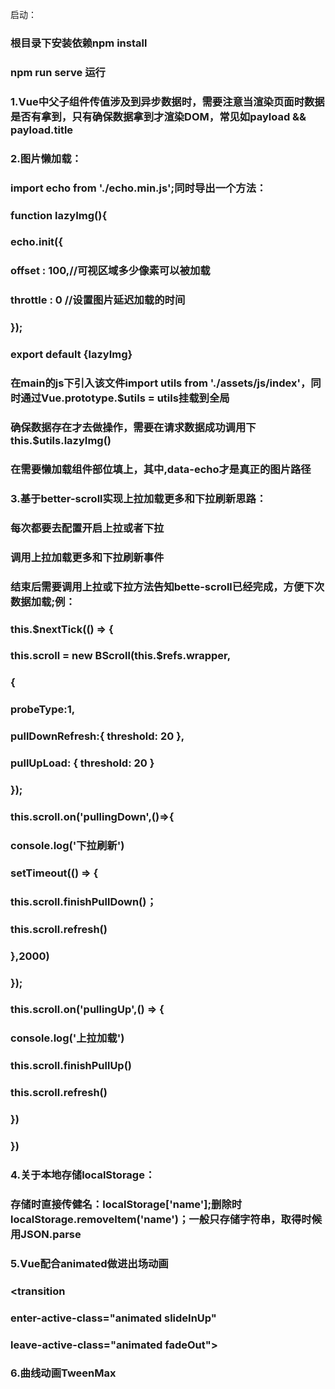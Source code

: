 启动：
### 根目录下安装依赖npm install
### npm run serve 运行





















### 1.Vue中父子组件传值涉及到异步数据时，需要注意当渲染页面时数据是否有拿到，只有确保数据拿到才渲染DOM，常见如payload && payload.title
### 2.图片懒加载：
### import echo from './echo.min.js';同时导出一个方法：
### function lazyImg(){
###    echo.init({
###        offset : 100,//可视区域多少像素可以被加载
###        throttle : 0 //设置图片延迟加载的时间
###    });
### export default {lazyImg}
### 在main的js下引入该文件import utils from './assets/js/index'，同时通过Vue.prototype.$utils = utils挂载到全局
### 确保数据存在才去做操作，需要在请求数据成功调用下this.$utils.lazyImg()
### 在需要懒加载组件部位填上<img src="../../../assets/images/grey.jpg" alt="" :data-echo="item.image">，其中,data-echo才是真正的图片路径
### 3.基于better-scroll实现上拉加载更多和下拉刷新思路：
### 每次都要去配置开启上拉或者下拉
### 调用上拉加载更多和下拉刷新事件
### 结束后需要调用上拉或下拉方法告知bette-scroll已经完成，方便下次数据加载;例：
###    this.$nextTick(() => {
###      this.scroll = new BScroll(this.$refs.wrapper,
###      {
###        probeType:1,
###        pullDownRefresh:{ threshold: 20 },
###        pullUpLoad: { threshold: 20 }
###      });
###      this.scroll.on('pullingDown',()=>{
###        console.log('下拉刷新')
###        setTimeout(() => {
###          this.scroll.finishPullDown()；
###           this.scroll.refresh()
###        },2000)                
###      });
###      this.scroll.on('pullingUp',() => {
###        console.log('上拉加载')
###        this.scroll.finishPullUp()
###        this.scroll.refresh()
###      })
###    })
### 4.关于本地存储localStorage：
### 存储时直接传健名：localStorage['name'];删除时localStorage.removeItem('name')；一般只存储字符串，取得时候用JSON.parse
### 5.Vue配合animated做进出场动画
###  <transition
###  enter-active-class="animated slideInUp"
###  leave-active-class="animated fadeOut">
###  </transition>
### 6.曲线动画TweenMax